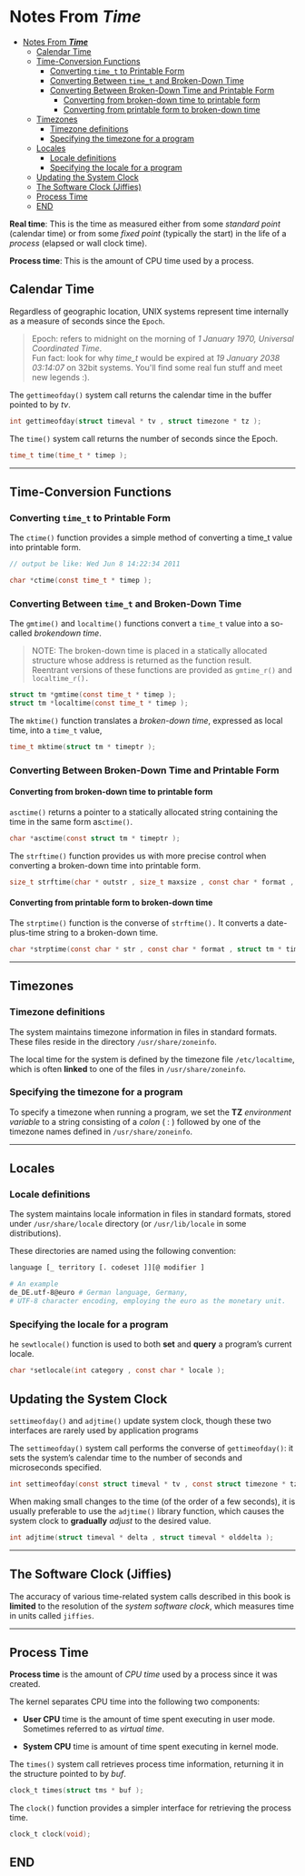 # Notes From ***Time***

- [Notes From ***Time***](#notes-from-time)
  - [Calendar Time](#calendar-time)
  - [Time-Conversion Functions](#time-conversion-functions)
    - [Converting `time_t` to Printable Form](#converting-time_t-to-printable-form)
    - [Converting Between `time_t` and Broken-Down Time](#converting-between-time_t-and-broken-down-time)
    - [Converting Between Broken-Down Time and Printable Form](#converting-between-broken-down-time-and-printable-form)
      - [Converting from broken-down time to printable form](#converting-from-broken-down-time-to-printable-form)
      - [Converting from printable form to broken-down time](#converting-from-printable-form-to-broken-down-time)
  - [Timezones](#timezones)
    - [Timezone definitions](#timezone-definitions)
    - [Specifying the timezone for a program](#specifying-the-timezone-for-a-program)
  - [Locales](#locales)
    - [Locale definitions](#locale-definitions)
    - [Specifying the locale for a program](#specifying-the-locale-for-a-program)
  - [Updating the System Clock](#updating-the-system-clock)
  - [The Software Clock (Jiffies)](#the-software-clock-jiffies)
  - [Process Time](#process-time)
  - [END](#end)

**Real time**: This is the time as measured either from some *standard point* (calendar time) or from some *fixed point* (typically the start) in the life of a *process* (elapsed or wall clock time).

**Process time**: This is the amount of CPU time used by a process.

## Calendar Time

Regardless of geographic location, UNIX systems represent time internally as a measure of seconds since the `Epoch`.

> Epoch: refers to midnight on the morning of *1 January 1970, Universal Coordinated Time*.  
> Fun fact: look for why *time_t* would be expired at *19 January 2038 03:14:07* on 32bit systems. You'll find some real fun stuff and meet new legends :).

The `gettimeofday()` system call returns the calendar time in the buffer pointed to by *tv*.

```c
int gettimeofday(struct timeval * tv , struct timezone * tz );
```

The `time()` system call returns the number of seconds since the Epoch.

```c
time_t time(time_t * timep );
```

---

## Time-Conversion Functions

### Converting `time_t` to Printable Form

The `ctime()` function provides a simple method of converting a time_t value into printable form.

```c
// output be like: Wed Jun 8 14:22:34 2011

char *ctime(const time_t * timep );
```

### Converting Between `time_t` and Broken-Down Time

The `gmtime()` and `localtime()` functions convert a `time_t` value into a so-called *brokendown time*.

> NOTE: The broken-down time is placed in a statically allocated structure whose address is returned as the function result.  
> Reentrant versions of these functions are provided as `gmtime_r()` and `localtime_r().`

```c
struct tm *gmtime(const time_t * timep );
struct tm *localtime(const time_t * timep );
```

The `mktime()` function translates a *broken-down time*, expressed as local time, into a `time_t` value,

```c
time_t mktime(struct tm * timeptr );
```

### Converting Between Broken-Down Time and Printable Form

#### Converting from broken-down time to printable form

`asctime()` returns a pointer to a statically allocated string containing the time in the same form as`ctime()`.

```c
char *asctime(const struct tm * timeptr );
```

The `strftime()` function provides us with more precise control when converting a broken-down time into printable form.

```c
size_t strftime(char * outstr , size_t maxsize , const char * format , const struct tm * timeptr );
```

#### Converting from printable form to broken-down time

The `strptime()` function is the converse of `strftime().` It converts a date-plus-time string to a broken-down time.

```c
char *strptime(const char * str , const char * format , struct tm * timeptr );
```

---

## Timezones

### Timezone definitions

The system maintains timezone information in files in standard formats.  
These files reside in the directory `/usr/share/zoneinfo`.

The local time for the system is defined by the timezone file `/etc/localtime`, which is often **linked** to one of the files in `/usr/share/zoneinfo`.

### Specifying the timezone for a program

To specify a timezone when running a program, we set the **TZ** *environment variable* to a string consisting of a *colon* ( : ) followed by one of the timezone names defined in `/usr/share/zoneinfo`.

---

## Locales

### Locale definitions

The system maintains locale information in files in standard formats, stored under `/usr/share/locale` directory (or `/usr/lib/locale` in some distributions).

These directories are named using the following convention:

```bash
language [_ territory [. codeset ]][@ modifier ]

# An example
de_DE.utf-8@euro # German language, Germany,
# UTF-8 character encoding, employing the euro as the monetary unit.
```

### Specifying the locale for a program

he `sewtlocale()` function is used to both **set** and **query** a program’s current locale.

```c
char *setlocale(int category , const char * locale );
```

## Updating the System Clock

`settimeofday()` and `adjtime()` update system clock, though these two interfaces are rarely used by application programs

The `settimeofday()` system call performs the converse of `gettimeofday()`: it sets the system’s calendar time to the number of seconds and microseconds specified.

```c
int settimeofday(const struct timeval * tv , const struct timezone * tz );
```

When making small changes to the time (of the order of a few seconds), it is usually preferable to use the `adjtime()` library function, which causes the system clock to **gradually** *adjust* to the desired value.

```c
int adjtime(struct timeval * delta , struct timeval * olddelta );
```

---

## The Software Clock (Jiffies)

The accuracy of various time-related system calls described in this book is **limited** to the resolution of the *system software clock*, which measures time in units called `jiffies`.

---

## Process Time

**Process time** is the amount of *CPU time* used by a process since it was created.

The kernel separates CPU time into the following two components:

- **User CPU** time is the amount of time spent executing in user mode. Sometimes referred to as *virtual time*.

- **System CPU** time is amount of time spent executing in kernel mode.

The `times()` system call retrieves process time information, returning it in the structure pointed to by *buf*.

```c
clock_t times(struct tms * buf );
```

The `clock()` function provides a simpler interface for retrieving the process time.

```c
clock_t clock(void);
```

## END
